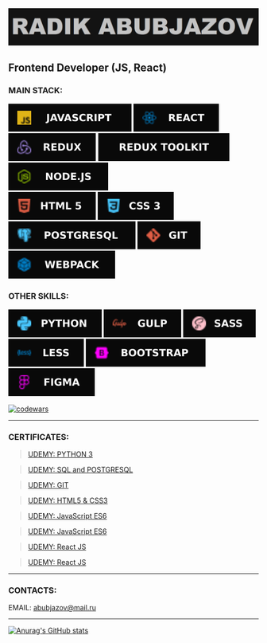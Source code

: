 <img src="icons/RADIK.png" alt="banner">

## Frontend Developer (JS, React)

### MAIN STACK:

<img src="icons/JavaScript.svg" alt="js"> <img src="icons/React.svg" alt="react"> <img src="icons/REDUX.svg" alt="redux"> <img src="icons/ReduxToolkit.svg" alt="ReduxToolkit"> <img src="icons/Node.svg" alt="node"><br/>
<img src="icons/HTML5.svg" alt="html"> <img src="icons/CSS3.svg" alt="css"> <img src="icons/Postgresql.svg" alt="postgresql"> <img src="icons/GIT.svg" alt="git"> <img src="icons/Webpack.svg" alt="webpack">

### OTHER SKILLS:

<img src="icons/Python.svg" alt="python"> <img src="icons/Gulp.svg" alt="gulp"> <img src="icons/SASS.svg" alt="sass"> <img src="icons/Less.svg" alt="less"> <img src="icons/BOOTSTRAP.svg" alt="bootstrap"> <img src="icons/Figma.svg" alt="figma">

<a target="_blank" rel="noopener" href="https://www.codewars.com/users/Abubjazov"><img src="https://www.codewars.com/users/Abubjazov/badges/large" alt="codewars"></a>

---

### CERTIFICATES:

> <a target="_blank" href="https://www.udemy.com/certificate/UC-5d544e83-3130-42df-9857-1eb0be7f2ded/">UDEMY: PYTHON 3</a><br/>

> <a href="https://www.udemy.com/certificate/UC-3fe34770-dab3-4771-ad1d-cb7b75b31871/" target="_blank">UDEMY: SQL and POSTGRESQL</a><br/>

> <a href="https://www.udemy.com/certificate/UC-aa5f9c4d-6dc1-484f-8371-c42fe82c1ace/" target="_blank">UDEMY: GIT</a><br/>

> <a href="https://www.udemy.com/certificate/UC-38b56ec8-76d7-405f-bed0-a0cfb2029076/" target="_blank">UDEMY: HTML5 & CSS3</a><br/>

> <a href="https://www.udemy.com/certificate/UC-6aa811df-274c-46be-9fbb-78652ff50aa9/" target="_blank">UDEMY: JavaScript ES6</a><br/>

> <a href="https://www.udemy.com/certificate/UC-0612fb88-13f2-484c-92d5-007facf04595/" target="_blank">UDEMY: JavaScript ES6</a><br/>

> <a href="https://www.udemy.com/certificate/UC-4e5d6ac3-d3f2-45af-9330-0c2415fccd7c/" target="_blank">UDEMY: React JS</a><br/>

> <a href="https://www.udemy.com/certificate/UC-f1e26658-a32d-4b99-be0a-c27815115a9d/" target="_blank">UDEMY: React JS</a><br/>

---

### CONTACTS:

EMAIL: abubjazov@mail.ru

---

[![Anurag's GitHub stats](https://github-readme-stats.vercel.app/api?username=abubjazov&show_icons=true&theme=dark)](https://github.com/anuraghazra/github-readme-stats)
